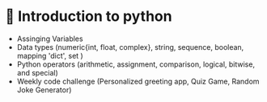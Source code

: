 # 🚀 Introduction to python
- Assinging Variables
- Data types (numeric{int, float, complex}, string, sequence, boolean, mapping 'dict', set )
- Python operators (arithmetic, assignment, comparison, logical, bitwise, and special)
- Weekly code challenge (Personalized greeting app, Quiz Game, Random Joke Generator)
